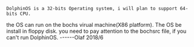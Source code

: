 	DolphinOS is a 32-bits Operating system, i will plan to support 64-bits CPU. 
the OS can run on the bochs virual machine(X86 platform).
The OS be install in floppy disk. you need to pay attention to the bochsrc file, if you can't run DolphinOS.
		------Olaf 2018/6

